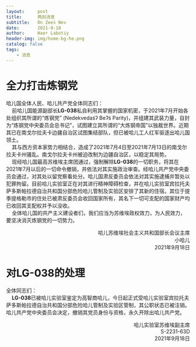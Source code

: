 ```yaml
---
layout:     post
title:      两则消息
subtitle:   On Zeeś Nev
date:       2021-9-18
author:     Haer Labotiy
header-img: img/home-bg-he.png
catalog: false
tags:
    - 消息
---
```


# 全力打击炼钢党

哈儿国全体人民、哈儿共产党全体同志们：  
&nbsp;&nbsp;&nbsp;&nbsp;前哈儿国能源副部长**LG-038**私自利用其掌握的国家机密，于2021年7月开始各处组织其所谓的“炼钢党” (Nedekvedaśʔ Beʔś Parity)，并组建其武装力量，自封为“炼钢党中央委员会总书记”，试图建立其所谓的“大炼钢帝国”以独裁世界。近期其已在南戈尔拉夫卡边疆自治区试图集结部队，但已被哈儿工人红军驱逐出哈儿国领土。  
&nbsp;&nbsp;&nbsp;&nbsp;其与西方资本家势力相结合，造成了2021年7月4日至2021年7月13日的南戈尔拉夫卡州骚乱。南戈尔拉夫卡州被迫改制为边疆自治区，以稳定其局势。  
&nbsp;&nbsp;&nbsp;&nbsp;现经哈儿国最高苏维埃主席团通过，强制解除**LG-038**的一切职务，将其在2021年7月以后的一切命令撤销，并依法对其实施政治审查。经哈儿共产党中央委员会通过，对其处以留党察看处分。哈儿国肃反委员会依法对其实施逮捕并暂处以犯罪拘留。目前哈儿实验室正在对其进行精神障碍检查，并在哈儿实验室宾拉托夫萨多斯帕拉德自治共和国分部危险哈儿管制及实验区安排了其新的住宿。其位于提季提格勒市的住处已被肃反委员会收回国家所有，其名下一切可支配的国家财产均已收回其支配权并予以没收。  
&nbsp;&nbsp;&nbsp;&nbsp;全体哈儿国的共产主义建设者们，我们应当为苏维埃政权效力，为人民效力，要坚决消灭炼钢党的一切势力。  
<div style="text-align: right">哈儿苏维埃社会主义共和国部长会议主席</div>  
<div style="text-align: right">小哈儿</div>  
<div style="text-align: right">2021年9月18日</div>  

# 对LG-038的处理

全体同志们：  
&nbsp;&nbsp;&nbsp;&nbsp;**LG-038**已被哈儿实验室鉴定为高智商哈儿，今日起正式受哈儿实验室宾拉托夫萨多斯帕拉德自治共和国分部危险哈儿管制及实验区管制，其公职状态已被注销。哈儿共产党中央委员会决定，撤销其党员身份与资格，永久开除出哈儿共产党。  
<div style="text-align: right">哈儿实验室苏维埃副主席</div>  
<div style="text-align: right">S-2231-63D</div>  
<div style="text-align: right">2021年9月18日</div>  
